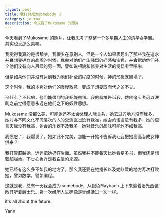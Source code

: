 ```yaml
---
layout: post
title: 我打算成为somebody 了
category: journal
description: 今天看了Mukosame 的照片
---
```


今天看到了Mukosame 的照片，让我思考了整整一个多星期人生的清华女学霸。其实也没那么美嘛。


我觉得我真的是很那啥，我很少在意别人，但是一个人如果表现出了那些我在追求并且想要拥有的品质的时候，我会对他们产生强烈的好感和崇拜，并会帮助他们补全他们没有向人展示的另一面，譬如说相貌和修养对生活的觉悟噼里啪啦。

但是如果他们并没有达到我为他们补全的程度的时候，神的形象就崩塌了。

这个时候，我的本身对他们的慢慢敬意，变成了想要取而代之的不甘。

没什么了不起的，他们能做到的我都能做到。我的精神告诉我，仿佛这么说可以洗刷之前觉得愿意永远在他们之下的奴性思想。


Mukosame 没那么美，可能她还不太会处理人际关系，她去过的地方没有我多，她对与不同文化不同层次的人的交流直觉没有我准，她会的语言没有我多，她的语言天赋没有我高，她会的乐器不及我多，她对音乐的品味可能也不如我高。

我愤怒了，我爆发了。她如此不完美，怎能一开始不告诉我让我把她高高当成女神供奉？

我打算超越她，远远把她扔在后面。虽然我并不能每天比她看更多书，但我还是想要超越她，不甘心也许是我自信的来源。

她已经有这么多不如我的地方了，那么我还要在她擅长以及她热爱的地方再次打败她，譬如数学，譬如编程。

这就是我，总有一天我会成为 somebody，从银色Maybach 上下来迎着阳光西装敞开听着爵士乐。第一次经历人生确像是曾经活过一次一样。

it's all about the future.

 


Yann
